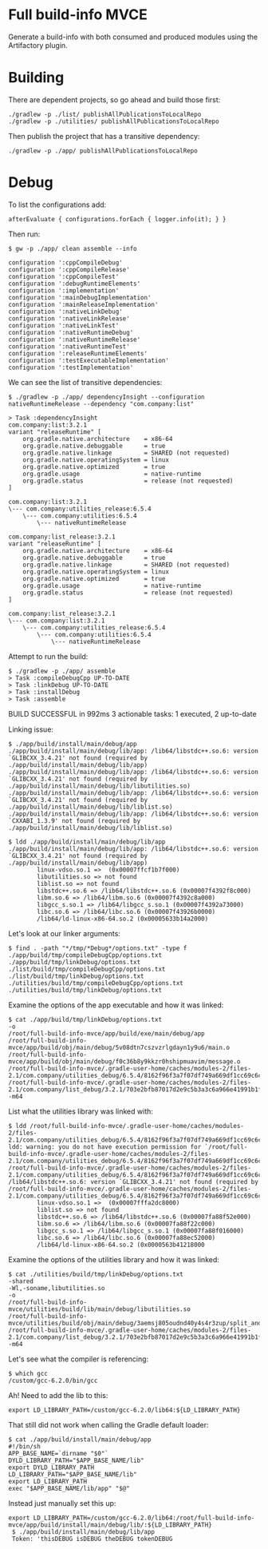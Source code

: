 # Full build-info MVCE

Generate a build-info with both consumed and produced modules using the 
Artifactory plugin.

# Building 

There are dependent projects, so go ahead and build those first:

    ./gradlew -p ./list/ publishAllPublicationsToLocalRepo
    ./gradlew -p ./utilities/ publishAllPublicationsToLocalRepo

Then publish the project that has a transitive dependency:

    ./gradlew -p ./app/ publishAllPublicationsToLocalRepo


# Debug

To list the configurations add:

    afterEvaluate { configurations.forEach { logger.info(it); } }

Then run:

    $ gw -p ./app/ clean assemble --info

    configuration ':cppCompileDebug'
    configuration ':cppCompileRelease'
    configuration ':cppCompileTest'
    configuration ':debugRuntimeElements'
    configuration ':implementation'
    configuration ':mainDebugImplementation'
    configuration ':mainReleaseImplementation'
    configuration ':nativeLinkDebug'
    configuration ':nativeLinkRelease'
    configuration ':nativeLinkTest'
    configuration ':nativeRuntimeDebug'
    configuration ':nativeRuntimeRelease'
    configuration ':nativeRuntimeTest'
    configuration ':releaseRuntimeElements'
    configuration ':testExecutableImplementation'
    configuration ':testImplementation'

We can see the list of transitive dependencies:

    $ ./gradlew -p ./app/ dependencyInsight --configuration nativeRuntimeRelease --dependency "com.company:list"

    > Task :dependencyInsight
    com.company:list:3.2.1
    variant "releaseRuntime" [
        org.gradle.native.architecture    = x86-64
        org.gradle.native.debuggable      = true
        org.gradle.native.linkage         = SHARED (not requested)
        org.gradle.native.operatingSystem = linux
        org.gradle.native.optimized       = true
        org.gradle.usage                  = native-runtime
        org.gradle.status                 = release (not requested)
    ]

    com.company:list:3.2.1
    \--- com.company:utilities_release:6.5.4
        \--- com.company:utilities:6.5.4
            \--- nativeRuntimeRelease

    com.company:list_release:3.2.1
    variant "releaseRuntime" [
        org.gradle.native.architecture    = x86-64
        org.gradle.native.debuggable      = true
        org.gradle.native.linkage         = SHARED (not requested)
        org.gradle.native.operatingSystem = linux
        org.gradle.native.optimized       = true
        org.gradle.usage                  = native-runtime
        org.gradle.status                 = release (not requested)
    ]

    com.company:list_release:3.2.1
    \--- com.company:list:3.2.1
        \--- com.company:utilities_release:6.5.4
            \--- com.company:utilities:6.5.4
                \--- nativeRuntimeRelease

Attempt to run the build:

    $ ./gradlew -p ./app/ assemble
    > Task :compileDebugCpp UP-TO-DATE
    > Task :linkDebug UP-TO-DATE
    > Task :installDebug
    > Task :assemble

BUILD SUCCESSFUL in 992ms
3 actionable tasks: 1 executed, 2 up-to-date

Linking issue:

    $ ./app/build/install/main/debug/app
    ./app/build/install/main/debug/lib/app: /lib64/libstdc++.so.6: version `GLIBCXX_3.4.21' not found (required by ./app/build/install/main/debug/lib/app)
    ./app/build/install/main/debug/lib/app: /lib64/libstdc++.so.6: version `GLIBCXX_3.4.21' not found (required by ./app/build/install/main/debug/lib/libutilities.so)
    ./app/build/install/main/debug/lib/app: /lib64/libstdc++.so.6: version `GLIBCXX_3.4.21' not found (required by ./app/build/install/main/debug/lib/liblist.so)
    ./app/build/install/main/debug/lib/app: /lib64/libstdc++.so.6: version `CXXABI_1.3.9' not found (required by ./app/build/install/main/debug/lib/liblist.so)

    $ ldd ./app/build/install/main/debug/lib/app
    ./app/build/install/main/debug/lib/app: /lib64/libstdc++.so.6: version `GLIBCXX_3.4.21' not found (required by ./app/build/install/main/debug/lib/app)
            linux-vdso.so.1 =>  (0x00007ffcf1b7f000)
            libutilities.so => not found
            liblist.so => not found
            libstdc++.so.6 => /lib64/libstdc++.so.6 (0x00007f4392f8c000)
            libm.so.6 => /lib64/libm.so.6 (0x00007f4392c8a000)
            libgcc_s.so.1 => /lib64/libgcc_s.so.1 (0x00007f4392a73000)
            libc.so.6 => /lib64/libc.so.6 (0x00007f43926b0000)
            /lib64/ld-linux-x86-64.so.2 (0x00005633b14a2000)

Let's look at our linker arguments:

    $ find . -path "*/tmp/*Debug*/options.txt" -type f
    ./app/build/tmp/compileDebugCpp/options.txt
    ./app/build/tmp/linkDebug/options.txt
    ./list/build/tmp/compileDebugCpp/options.txt
    ./list/build/tmp/linkDebug/options.txt
    ./utilities/build/tmp/compileDebugCpp/options.txt
    ./utilities/build/tmp/linkDebug/options.txt

Examine the options of the app executable and how it was linked:

    $ cat ./app/build/tmp/linkDebug/options.txt
    -o
    /root/full-build-info-mvce/app/build/exe/main/debug/app
    /root/full-build-info-mvce/app/build/obj/main/debug/5v08dtn7cszvzrlgdayn1y9u6/main.o
    /root/full-build-info-mvce/app/build/obj/main/debug/f0c36b8y9kkzr0hshipmuavim/message.o
    /root/full-build-info-mvce/.gradle-user-home/caches/modules-2/files-2.1/com.company/utilities_debug/6.5.4/8162f96f3a7f07df749a669df1cc69c6c7255de6/libutilities.so
    /root/full-build-info-mvce/.gradle-user-home/caches/modules-2/files-2.1/com.company/list_debug/3.2.1/703e2bfb87017d2e9c5b3a3c6a966e41991b1f06/liblist.so
    -m64

List what the utilities library was linked with:

    $ ldd /root/full-build-info-mvce/.gradle-user-home/caches/modules-2/files-2.1/com.company/utilities_debug/6.5.4/8162f96f3a7f07df749a669df1cc69c6c7255de6/libutilities.so
    ldd: warning: you do not have execution permission for `/root/full-build-info-mvce/.gradle-user-home/caches/modules-2/files-2.1/com.company/utilities_debug/6.5.4/8162f96f3a7f07df749a669df1cc69c6c7255de6/libutilities.so'
    /root/full-build-info-mvce/.gradle-user-home/caches/modules-2/files-2.1/com.company/utilities_debug/6.5.4/8162f96f3a7f07df749a669df1cc69c6c7255de6/libutilities.so: /lib64/libstdc++.so.6: version `GLIBCXX_3.4.21' not found (required by /root/full-build-info-mvce/.gradle-user-home/caches/modules-2/files-2.1/com.company/utilities_debug/6.5.4/8162f96f3a7f07df749a669df1cc69c6c7255de6/libutilities.so)
            linux-vdso.so.1 =>  (0x00007fffa2dc8000)
            liblist.so => not found
            libstdc++.so.6 => /lib64/libstdc++.so.6 (0x00007fa88f52e000)
            libm.so.6 => /lib64/libm.so.6 (0x00007fa88f22c000)
            libgcc_s.so.1 => /lib64/libgcc_s.so.1 (0x00007fa88f016000)
            libc.so.6 => /lib64/libc.so.6 (0x00007fa88ec52000)
            /lib64/ld-linux-x86-64.so.2 (0x0000563b41218000

Examine the options of the utilities library and how it was linked:

    $ cat ./utilities/build/tmp/linkDebug/options.txt
    -shared
    -Wl,-soname,libutilities.so
    -o
    /root/full-build-info-mvce/utilities/build/lib/main/debug/libutilities.so
    /root/full-build-info-mvce/utilities/build/obj/main/debug/3aemsj805oudnd40y4s4r3zup/split_and_join.o
    /root/full-build-info-mvce/.gradle-user-home/caches/modules-2/files-2.1/com.company/list_debug/3.2.1/703e2bfb87017d2e9c5b3a3c6a966e41991b1f06/liblist.so
    -m64

Let's see what the compiler is referencing:

    $ which gcc
    /custom/gcc-6.2.0/bin/gcc

Ah! Need to add the lib to this:

    export LD_LIBRARY_PATH=/custom/gcc-6.2.0/lib64:${LD_LIBRARY_PATH}

That still did not work when calling the Gradle default loader:

    $ cat ./app/build/install/main/debug/app
    #!/bin/sh
    APP_BASE_NAME=`dirname "$0"`
    DYLD_LIBRARY_PATH="$APP_BASE_NAME/lib"
    export DYLD_LIBRARY_PATH
    LD_LIBRARY_PATH="$APP_BASE_NAME/lib"
    export LD_LIBRARY_PATH
    exec "$APP_BASE_NAME/lib/app" "$@"

Instead just manually set this up:

    export LD_LIBRARY_PATH=/custom/gcc-6.2.0/lib64:/root/full-build-info-mvce/app/build/install/main/debug/lib/:${LD_LIBRARY_PATH}
     $ ./app/build/install/main/debug/lib/app
     Token: 'thisDEBUG isDEBUG theDEBUG tokenDEBUG

    

